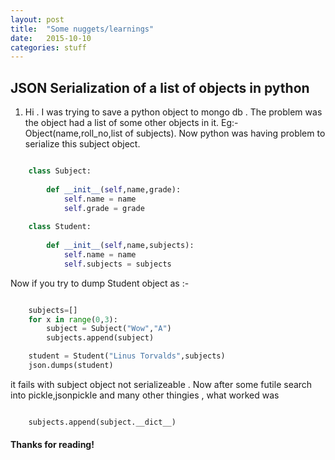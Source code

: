 ```yaml
---
layout: post
title:  "Some nuggets/learnings"
date:   2015-10-10
categories: stuff
---
```


JSON Serialization of a list of objects in python
-------------------------------------------------
1. Hi . I was trying to save a python object to mongo db . The problem was the object had a list of some other objects in it. Eg:- Object(name,roll_no,list of subjects). Now python was having problem to serialize this subject object.

```python

	class Subject:
	    
	    def __init__(self,name,grade):
	        self.name = name
	        self.grade = grade
	    
	class Student:
	    
	    def __init__(self,name,subjects):
	        self.name = name
	        self.subjects = subjects


```

Now if you try to dump Student object as :-

```python

	subjects=[]
	for x in range(0,3):
		subject = Subject("Wow","A")
		subjects.append(subject)

	student = Student("Linus Torvalds",subjects)
	json.dumps(student)

```

it fails with subject object not serializeable . Now after some futile search into pickle,jsonpickle and many other thingies , what worked was 

```python

	subjects.append(subject.__dict__)

```

#### Thanks for reading!